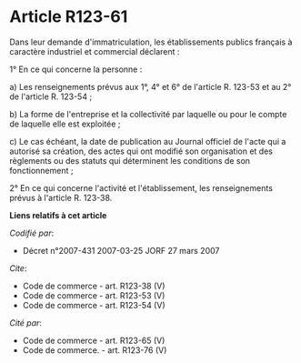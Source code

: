 # Article R123-61

Dans leur demande d'immatriculation, les établissements publics français à caractère industriel et commercial déclarent : 

1° En ce qui concerne la personne : 

a) Les renseignements prévus aux 1°, 4° et 6° de l'article R. 123-53 et au 2° de l'article R. 123-54 ; 

b) La forme de l'entreprise et la collectivité par laquelle ou pour le compte de laquelle elle est exploitée ; 

c) Le cas échéant, la date de publication au Journal officiel de l'acte qui a autorisé sa création, des actes qui ont modifié
son organisation et des règlements ou des statuts qui déterminent les conditions de son fonctionnement ; 

2° En ce qui concerne l'activité et l'établissement, les renseignements prévus à l'article R. 123-38.

**Liens relatifs à cet article**

_Codifié par_:

  - Décret n°2007-431 2007-03-25 JORF 27 mars 2007

_Cite_:

  - Code de commerce - art. R123-38 (V)
  - Code de commerce - art. R123-53 (V)
  - Code de commerce - art. R123-54 (V)

_Cité par_:

  - Code de commerce - art. R123-65 (V)
  - Code de commerce. - art. R123-76 (V)

